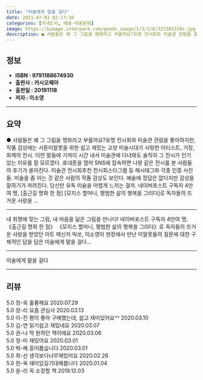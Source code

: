 ```yaml
---
title: "미술에게 말을 걸다"
date: 2021-07-01 02:17:16
categories: [국내도서, 예술-대중문화]
image: https://bimage.interpark.com/goods_image/1/3/1/0/321501310s.jpg
description: ● 사람들은 왜 그 그림을 명화라고 부를까요?유명 전시회와 미술관 관람을 좋아하지만, 작품 감상에는 서툰미알못을 위한 쉽고 재밌는 교양 미술시대가 사랑한 아티스트, 거장, 화제의 전시. 이런 말들에 기꺼이 시간 내서 미술관에 다녀와도 솔직히 그 전시가 인기 있는 이유를 잘 모르겠다.
---
```


## **정보**

- **ISBN : 9791188674930**
- **출판사 : 카시오페아**
- **출판일 : 20191118**
- **저자 : 이소영**

------



## **요약**

●  사람들은 왜 그 그림을 명화라고 부를까요?유명 전시회와 미술관 관람을 좋아하지만, 작품 감상에는 서툰미알못을 위한 쉽고 재밌는 교양 미술시대가 사랑한 아티스트, 거장, 화제의 전시. 이런 말들에 기꺼이 시간 내서 미술관에 다녀와도 솔직히 그 전시가 인기 있는 이유를 잘 모르겠다. 휴대폰을 열어 SNS에 접속하면 나랑 같은 전시를 본 사람들의 후기가 쏟아진다. 미술관 전시회추천 전시회스타그램 등 해시태그와 각종 인증 사진들. 미술을 좀 아는 것 같은 사람의 작품 감상도 보인다. 예술에 정답은 없다지만 감상을 말하기가 꺼려진다. 당신만 유독 미술을 어렵게 느끼는 걸까. 네이버포스트 구독자 4만여 명, [출근길 명화 한 점] [모지스 할머니, 평범한 삶의 행복을 그리다]로 독자들의 뜨거운 사랑을 ...

------

내 취향에 맞는 그림, 내 마음을 닮은 그림을 만나다!
네이버포스트 구독자 4만여 명, 《출근길 명화 한 점》 《모지스 할머니, 평범한 삶의 행복을 그리다》로 독자들의 뜨거운 사랑을 받았던 아트 메신저 빅쏘, 이소영이 현장에서 만난 미알못들의 질문에 대한 구체적인 답을 담은 미술에게 말을 걸다... 

------


미술에게 말을 걸다 

------


## **리뷰** 

5.0 정-욱 훌륭해요 2020.07.29 <br/>5.0 장-리 요즘 관심사 2020.03.13 <br/>5.0 이-진 평이 좋아 구매했는데, 쉽고 재미있어요^^ 2020.03.10 <br/>5.0 김-연 읽기쉽고 재밌네요 2020.03.07 <br/>5.0 권-나 딱 원하던 책이에요 2020.03.06 <br/>5.0 정-미 재밌어요 2020.03.01 <br/>5.0 박-혜 흥미롭습니다 2020.03.01 <br/>5.0 최-선 생각보다너무재밌어요 2020.02.26 <br/>5.0 한-옥 재미있길기대해봅니다 2020.01.04 <br/>5.0 윤-리 꼭 소장할 책 2019.12.03 <br/>